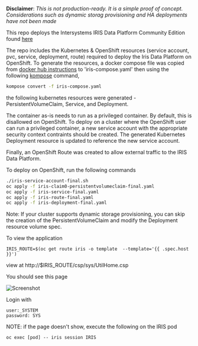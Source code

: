 **Disclaimer**: *This is not production-ready. It is a simple proof of concept. Considerations such as dynamic storag provisioning and HA deployments have not been made*

This repo deploys the Intersystems IRIS Data Platform Community Edition found [here](https://hub.docker.com/_/intersystems-iris-data-platform/plans/222f869e-567c-4928-b572-eb6a29706fbd?tab=instructions)

The repo includes the Kubernetes & OpenShift resources (service account, pvc, service, deployment, route) required to deploy the Iris Data Platform on OpenShift. To generate the resources, a docker compose file was copied from [docker hub instructions](https://hub.docker.com/_/intersystems-iris-data-platform/plans/222f869e-567c-4928-b572-eb6a29706fbd?tab=instructions) to 'iris-compose.yaml' then using the following [kompose](https://kompose.io/) command,

```sh
kompose convert -f iris-compose.yaml
```
the following kubernetes resources were generated - PersistentVolumeClaim, Service, and Deployment.

The container as-is needs to run as a privileged container. By default, this is disallowed on OpenShift. To deploy on a cluster where the OpenShift user can run a privileged container, a new service account with the appropriate security context contraints should be created. The generated Kubernetes Deployment resource is updated to reference the new service account.

Finally, an OpenShift Route was created to allow external traffic to the IRIS Data Platform.

To deploy on OpenShift, run the following commands

```sh
./iris-service-account-final.sh
oc apply -f iris-claim0-persistentvolumeclaim-final.yaml 
oc apply -f iris-service-final.yaml
oc apply -f iris-route-final.yaml
oc apply -f iris-deployment-final.yaml
```

Note: If your cluster supports dynamic storage provisioning, you can skip the creation of the PersistentVolumeClaim and modify the Deployment resource volume spec.

To view the application

```
IRIS_ROUTE=$(oc get route iris -o template  --template='{{ .spec.host }}')
```
view at http://$IRIS_ROUTE/csp/sys/UtilHome.csp

You should see this page

![Screenshot](.images/irislogin.png)

Login with

```
user:_SYSTEM 
password: SYS
```

NOTE: if the page doesn't show, execute the following on the IRIS pod
```
oc exec [pod] -- iris session IRIS 
```